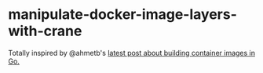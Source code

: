 # manipulate-docker-image-layers-with-crane
Totally inspired by @ahmetb's [latest post about building container images in Go.](ahmet.im/blog/building-container-images-in-go)
